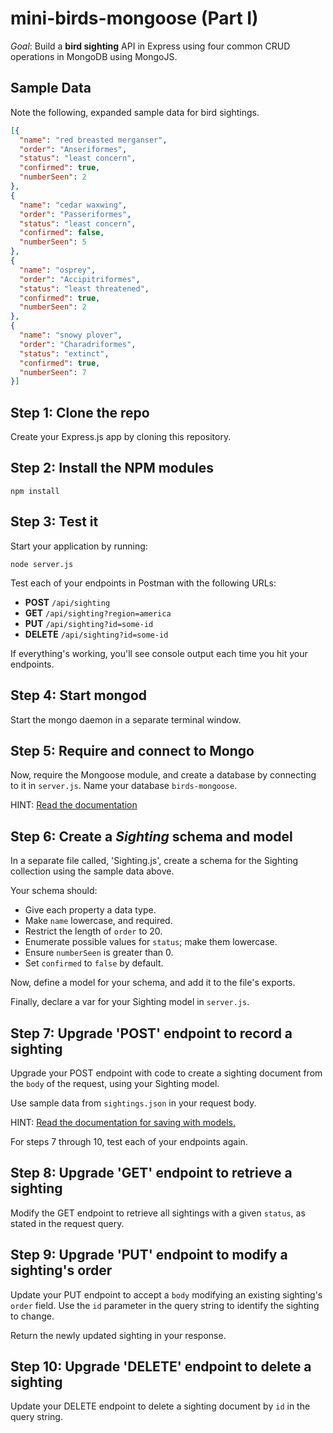 # mini-birds-mongoose (Part I)

_Goal_: Build a **bird sighting** API in Express using four common CRUD operations in MongoDB using MongoJS.

## Sample Data

Note the following, expanded sample data for bird sightings.

```json
[{
  "name": "red breasted merganser",
  "order": "Anseriformes",
  "status": "least concern",
  "confirmed": true,
  "numberSeen": 2
},
{
  "name": "cedar waxwing",
  "order": "Passeriformes",
  "status": "least concern",
  "confirmed": false,
  "numberSeen": 5
},
{
  "name": "osprey",
  "order": "Accipitriformes",
  "status": "least threatened",
  "confirmed": true,
  "numberSeen": 2
},
{
  "name": "snowy plover",
  "order": "Charadriformes",
  "status": "extinct",
  "confirmed": true,
  "numberSeen": 7
}]
```

## Step 1: Clone the repo

Create your Express.js app by cloning this repository.

## Step 2: Install the NPM modules

```
npm install
```

## Step 3: Test it

Start your application by running:

```
node server.js
```

Test each of your endpoints in Postman with the following URLs:

* **POST** `/api/sighting`
* **GET** `/api/sighting?region=america`
* **PUT** `/api/sighting?id=some-id`
* **DELETE** `/api/sighting?id=some-id`

If everything's working, you'll see console output each time you hit your endpoints.

## Step 4: Start mongod

Start the mongo daemon in a separate terminal window.

## Step 5: Require and connect to Mongo

Now, require the Mongoose module, and create a database by connecting to it in `server.js`. Name your database `birds-mongoose`.

HINT: [Read the documentation](http://mongoosejs.com/docs/index.html)

## Step 6: Create a _Sighting_ schema and model

In a separate file called, 'Sighting.js', create a schema for the Sighting collection using the sample data above.

Your schema should:

* Give each property a data type.
* Make `name` lowercase, and required.
* Restrict the length of `order` to 20.
* Enumerate possible values for `status`; make them lowercase.
* Ensure `numberSeen` is greater than 0.
* Set `confirmed` to `false` by default.

Now, define a model for your schema, and add it to the file's exports.

Finally, declare a var for your Sighting model in `server.js`.

## Step 7: Upgrade 'POST' endpoint to record a sighting

Upgrade your POST endpoint with code to create a sighting document from the `body` of the request, using your Sighting model.

Use sample data from `sightings.json` in your request body.

HINT: [Read the documentation for saving with models.](http://mongoosejs.com/docs/models.html)

For steps 7 through 10, test each of your endpoints again.

## Step 8: Upgrade 'GET' endpoint to retrieve a sighting

Modify the GET endpoint to retrieve all sightings with a given `status`, as stated in the request query.

## Step 9: Upgrade 'PUT' endpoint to modify a sighting's order

Update your PUT endpoint to accept a `body` modifying an existing sighting's `order` field. Use the `id` parameter in the query string to identify the sighting to change.

Return the newly updated sighting in your response.

## Step 10: Upgrade 'DELETE' endpoint to delete a sighting

Update your DELETE endpoint to delete a sighting document by `id` in the query string.
